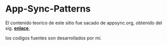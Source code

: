 # App-Sync-Patterns
El contenido teorico de este sitio fue sacado de appsync.org, obtenido del sig. **[enlace]**,

los codigos fuentes son desarrollados por mí.

[enlace]:https://www.slideshare.net/nikonelissen/appsyncorg-opensource-patterns-and-code-for-data-synchronization-in-mobile-apps
